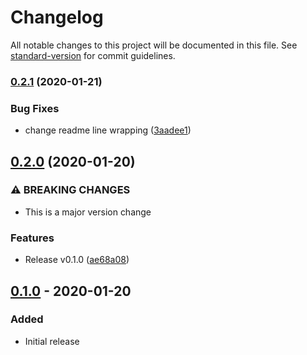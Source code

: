 # Changelog

All notable changes to this project will be documented in this file. See [standard-version](https://github.com/conventional-changelog/standard-version) for commit guidelines.

### [0.2.1](https://github.com/terraform-google-modules/terraform-google-utils/compare/v0.2.0...v0.2.1) (2020-01-21)


### Bug Fixes

* change readme line wrapping ([3aadee1](https://github.com/terraform-google-modules/terraform-google-utils/commit/3aadee1203b659f6a5929129fc952dc6da078906))

## [0.2.0](https://github.com/terraform-google-modules/terraform-google-utils/compare/v0.1.0...v0.2.0) (2020-01-20)


### ⚠ BREAKING CHANGES

* This is a major version change

### Features

* Release v0.1.0 ([ae68a08](https://github.com/terraform-google-modules/terraform-google-utils/commit/ae68a08e4ba12056fd3b6611b28f152f0137cd3d))

## [0.1.0] - 2020-01-20

### Added

- Initial release

[Unreleased]: https://github.com/terraform-google-modules/terraform-google-utils/compare/v0.1.0...HEAD
[0.1.0]: https://github.com/terraform-google-modules/terraform-google-utils/releases/tag/v0.1.0

